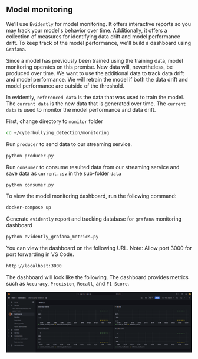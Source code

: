 ## Model monitoring

We'll use `Evidently` for model monitoring. It offers interactive reports so you may track your model's behavior over time. Additionally, it offers a collection of measures for identifying data drift and model performance drift. To keep track of the model performance, we'll build a dashboard using `Grafana`.

Since a model has previously been trained using the training data, model monitoring operates on this premise. New data will, nevertheless, be produced over time. We want to use the additional data to track data drift and model performance. We will retrain the model if both the data drift and model performance are outside of the threshold.

In evidently, `referenced data` is the data that was used to train the model. The `current data` is the new data that is generated over time. The `current data` is used to monitor the model performance and data drift.

First, change directory to `monitor` folder

```bash
cd ~/cyberbullying_detection/monitoring
```

Run `producer` to send data to our streaming service. 

```bash
python producer.py
```

Run `consumer` to consume resulted data from our streaming service and save data as `current.csv` in the sub-folder `data`

```bash
python consumer.py
```

To view the model monitoring dashboard, run the following command:
```bash
docker-compose up
```

Generate `evidently` report and tracking database for `grafana` monitoring dashboard

```bash
python evidently_grafana_metrics.py
```

You can view the dashboard on the following URL. Note: Allow port 3000 for port forwarding in VS Code.
```bash
http://localhost:3000
```

The dashboard will look like the following. The dashboard provides metrics such as `Accuracy`, `Precision`, `Recall`, and `F1 Score`.

![grafana](../images/grafana.png)
